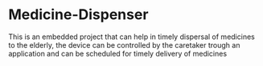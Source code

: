 # Medicine-Dispenser
This is an embedded project that can help in timely dispersal of medicines to the elderly, the device can be controlled by the caretaker trough an application and can be scheduled for timely delivery of medicines
